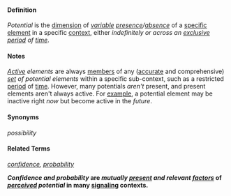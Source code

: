 #### Definition

*Potential* is the [dimension](https://github.com/gcassel/Modular-Organization-Terminology/blob/master/terms/dimension.md) of *[variable](https://github.com/gcassel/Modular-Organization-Terminology/blob/master/terms/variable.md) [presence](https://github.com/gcassel/Modular-Organization-Terminology/blob/master/terms/presence.md)/[absence](https://github.com/gcassel/Modular-Organization-Terminology/blob/master/terms/absence.md)* of a [specific](https://github.com/gcassel/Modular-Organization-Terminology/blob/master/terms/specific.md) [element](https://github.com/gcassel/Modular-Organization-Terminology/blob/master/terms/element.md) in a specific [context](https://github.com/gcassel/Modular-Organization-Terminology/blob/master/terms/context.md), either *indefinitely or across an [exclusive](https://github.com/gcassel/Modular-Organization-Terminology/blob/master/terms/exclude.md) [period](https://github.com/gcassel/Modular-Organization-Terminology/blob/master/terms/period.md) of [time](https://github.com/gcassel/Modular-Organization-Terminology/blob/master/terms/time.md)*.

#### Notes

*[Active](https://github.com/gcassel/Modular-Organization-Terminology/blob/master/terms/active.md) elements* are always [members](https://github.com/gcassel/Modular-Organization-Terminology/blob/master/terms/member.md) of any ([accurate](https://github.com/gcassel/Modular-Organization-Terminology/blob/master/terms/accuracy.md) and comprehensive) *[set](https://github.com/gcassel/Modular-Organization-Terminology/blob/master/terms/set.md) of potential elements* within a specific sub-context, such as a restricted [period](https://github.com/gcassel/Modular-Organization-Terminology/blob/master/terms/period.md) of [time](https://github.com/gcassel/Modular-Organization-Terminology/blob/master/terms/time.md).  However, many potentials *aren't* present, and present elements aren't always active.  For [example](https://github.com/gcassel/Modular-Organization-Terminology/blob/master/terms/example.md), a potential element may be inactive right *now* but become active in the *future*.

#### Synonyms

*possibility*

#### Related Terms

*[confidence](https://github.com/gcassel/Modular-Organization-Terminology/blob/master/terms/confidence.md), [probability](https://github.com/gcassel/Modular-Organization-Terminology/blob/master/terms/probability.md)*

***Confidence and probability* are *mutually [present](https://github.com/gcassel/Modular-Organization-Terminology/blob/master/terms/present.md) and relevant [factors](https://github.com/gcassel/Modular-Organization-Terminology/blob/master/terms/factor.md)* of *[perceived](https://github.com/gcassel/Modular-Organization-Terminology/blob/master/terms/perceive.md) potential* in many [signaling](https://github.com/gcassel/Modular-Organization-Terminology/blob/master/terms/signal.md) contexts.**
